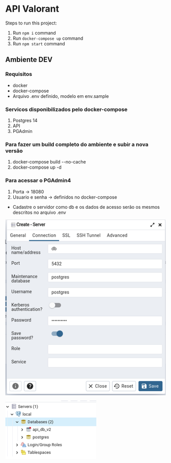 # API Valorant

Steps to run this project:

1. Run `npm i` command
2. Run `docker-compose up` command
3. Run `npm start` command

## Ambiente DEV

### Requisitos

- docker
- docker-compose
- Arquivo .env definido, modelo em env.sample

### Servicos disponibilizados pelo docker-compose

1. Postgres 14
2. API
3. PGAdmin

### Para fazer um build completo do ambiente e subir a nova versão
1. docker-compose build --no-cache
2. docker-compose up -d

### Para acessar o PGAdmin4

1. Porta -> 18080
2. Usuario e senha -> definidos no docker-compose

 - Cadastre o servidor como db e os dados de acesso serão os mesmos descritos no arquivo .env

![Cadastro do Servidor](docs/img/pg4_setup_db.png "Configurando o Banco")

![DB Connected](docs/img/pg4_connected.png "Conexao efetuada com sucesso")
